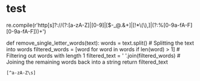 # test
re.compile(r'http[s]?://(?:[a-zA-Z]|[0-9]|[$-_@.&+]|[!*\\(\\),]|(?:%[0-9a-fA-F][0-9a-fA-F]))+')


def remove_single_letter_words(text):
    words = text.split()  # Splitting the text into words
    filtered_words = [word for word in words if len(word) > 1]  # Filtering out words with length 1
    filtered_text = ' '.join(filtered_words)  # Joining the remaining words back into a string
    return filtered_text
    
    [^a-zA-Z\s]

